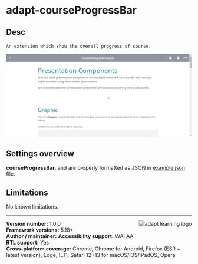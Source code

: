 # adapt-courseProgressBar  
    
## Desc
    An extension which show the overall progress of course.

<img src="https://github.com/NayanKhedkar/gif_file/blob/main/course_progress.gif?raw=true" alt="course_progress.gif">

## Settings overview

**courseProgressBar**, and are properly formatted as JSON in [example.json](https://github.com/NayanKhedkar/adapt-courseProgressBar/blob/master/example.json) file.


## Limitations

No known limitations.

----------------------------
**Version number:**  1.0.0   <a href="https://community.adaptlearning.org/" target="_blank"><img src="https://github.com/adaptlearning/documentation/blob/master/04_wiki_assets/plug-ins/images/adapt-logo-mrgn-lft.jpg" alt="adapt learning logo" align="right"></a>  
**Framework versions:**  5.18+  
**Author / maintainer:** 
**Accessibility support:** WAI AA  
**RTL support:** Yes  
**Cross-platform coverage:** Chrome, Chrome for Android, Firefox (ESR + latest version), Edge, IE11, Safari 12+13 for macOS/iOS/iPadOS, Opera  
